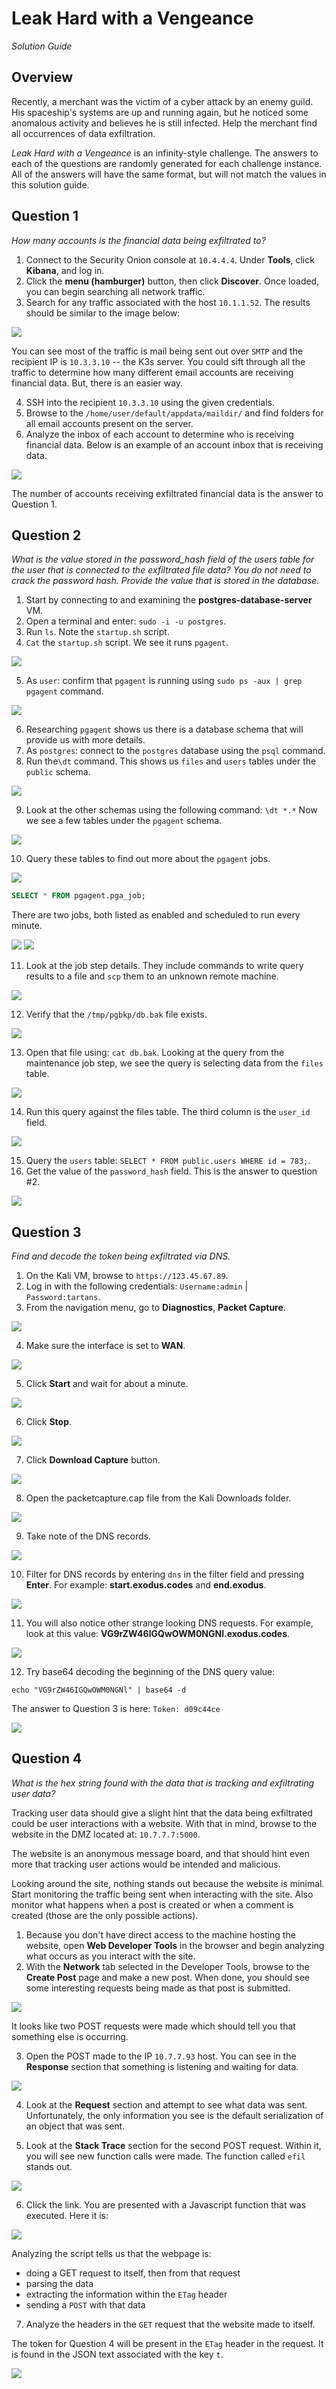 # Leak Hard with a Vengeance

*Solution Guide*

## Overview

Recently, a merchant was the victim of a cyber attack by an enemy guild. His spaceship's systems are up and running again, but he noticed some anomalous activity and believes he is still infected. Help the merchant find all occurrences of data exfiltration.

*Leak Hard with a Vengeance* is an infinity-style challenge. The answers to each of the questions are randomly generated for each challenge instance. All of the answers will have the same format, but will not match the values in this solution guide. 

## Question 1

*How many accounts is the financial data being exfiltrated to?*

1. Connect to the Security Onion console at `10.4.4.4`. Under **Tools**, click **Kibana**, and log in. 
2. Click the **menu (hamburger)** button, then click **Discover**. Once loaded, you can begin searching all network traffic. 
3. Search for any traffic associated with the host `10.1.1.52`. The results should be similar to the image below:

<img src="./img/c25-mail-1.png" />

You can see most of the traffic is mail being sent out over `SMTP` and the recipient IP is `10.3.3.10` -- the K3s server. You could sift through all the traffic to determine how many different email accounts are receiving financial data. But, there is an easier way.

4. SSH into the recipient `10.3.3.10` using the given credentials.
5. Browse to the `/home/user/default/appdata/maildir/` and find folders for all email accounts present on the server.
6. Analyze the inbox of each account to determine who is receiving financial data. Below is an example of an account inbox that is receiving data.

<img src="./img/c25-mail-2.png" />

The number of accounts receiving exfiltrated financial data is the answer to Question 1. 


## Question 2

*What is the value stored in the password_hash field of the users table for the user that is connected to the exfiltrated file data? You do not need to crack the password hash. Provide the value that is stored in the database.*

1. Start by connecting to and examining the **postgres-database-server** VM.
2. Open a terminal and enter: `sudo -i -u postgres`.
3. Run `ls`. Note the `startup.sh` script.
4. `Cat` the `startup.sh` script. We see it runs `pgagent`.

<img src="./img/c25-psql-1.PNG" />

5. As `user`: confirm that `pgagent` is running using `sudo ps -aux | grep pgagent` command. 

<img src="./img/c25-psql-2.PNG" />

6. Researching `pgagent` shows us there is a database schema that will provide us with more details.
7. As `postgres`: connect to the `postgres` database using the `psql` command.
8. Run the`\dt` command. This shows us `files` and `users` tables under the `public` schema.

<img src="./img/c25-psql-3.PNG" />

9. Look at the other schemas using the following command: `\dt *.*` Now we see a few tables under the `pgagent` schema.

<img src="./img/c25-psql-4.PNG" />

10. Query these tables to find out more about the `pgagent` jobs.

<img src="./img/c25-psql-8.PNG" />  

```sql
SELECT * FROM pgagent.pga_job;
```
There are two jobs, both listed as enabled and scheduled to run every minute.

<img src="./img/c25-psql-5.PNG" />

<img src="./img/c25-psql-6.PNG" />

11. Look at the job step details. They include commands to write query results to a file and `scp` them to an unknown remote machine.

<img src="./img/c25-psql-7.PNG" />

12. Verify that the `/tmp/pgbkp/db.bak` file exists.

<img src="./img/c25-psql-9.PNG" />

13. Open that file using: `cat db.bak`. Looking at the query from the maintenance job step, we see the query is selecting data from the `files` table.

<img src="./img/c25-psql-10.PNG" />

14. Run this query against the files table. The third column is the `user_id` field.

<img src="./img/c25-psql-11.PNG" />

15. Query the `users` table: `SELECT * FROM public.users WHERE id = 783;`.
16. Get the value of the `password_hash` field. This is the answer to question #2.

<img src="./img/c25-psql-12.PNG" />

## Question 3

*Find and decode the token being exfiltrated via DNS.*

1. On the Kali VM, browse to `https://123.45.67.89`.
2. Log in with the following credentials: `Username:admin` | ` Password:tartans`.
3. From the navigation menu, go to **Diagnostics**, **Packet Capture**.

<img src="./img/c25-pfsense-1.PNG" />

4. Make sure the interface is set to **WAN**.

<img src="./img/c25-pfsense-2.PNG" />

5. Click **Start** and wait for about a minute.

<img src="./img/c25-pfsense-3.PNG" />

6. Click **Stop**.

<img src="./img/c25-pfsense-4.PNG" />

7. Click **Download Capture** button.

<img src="./img/c25-pfsense-5.PNG" />

8. Open the packetcapture.cap file from the Kali Downloads folder.

<img src="./img/c25-pfsense-6.PNG" />

9. Take note of the DNS records. 

<img src="./img/c25-pcap.PNG" />

10. Filter for DNS records by entering `dns` in the filter field and pressing **Enter**. For example: **start.exodus.codes** and **end.exodus**.

<img src="./img/c25-pcap-2.PNG" />

11. You will also notice other strange looking DNS requests. For example, look at this value: **VG9rZW46IGQwOWM0NGNl.exodus.codes**.

<img src="./img/c25-pcap-3.PNG" />

12. Try base64 decoding the beginning of the DNS query value:
```
echo "VG9rZW46IGQwOWM0NGNl" | base64 -d
```
The answer to Question 3 is here: `Token: d09c44ce`

<img src="./img/c25-base64-decode.PNG" />

## Question 4

*What is the hex string found with the data that is tracking and exfiltrating user data?*

Tracking user data should give a slight hint that the data being exfiltrated could be user interactions with a website. With that in mind, browse to  the website in the DMZ located at: `10.7.7.7:5000`.

The website is an anonymous message board, and that should hint even more that tracking user actions would be intended and malicious. 

Looking around the site, nothing stands out because the website is minimal. Start monitoring the traffic being sent when interacting with the site. Also monitor what happens when a post is created or when a comment is created (those are the only possible actions).

1. Because you don't have direct access to the machine hosting the website, open **Web Developer Tools** in the browser and begin analyzing what occurs as you interact with the site.
2. With the **Network** tab selected in the Developer Tools, browse to the **Create Post** page and make a new post. When done, you should see some interesting requests being made as that post is submitted. 

<img src="./img/c25-website-1.png" />

It looks like two POST requests were made which should tell you that something else is occurring.

3. Open the POST made to the IP `10.7.7.93` host. You can see in the **Response** section that something is listening and waiting for data.

<img src="./img/c25-website-2.png" />

4. Look at the **Request** section and attempt to see what data was sent. Unfortunately, the only information you see is the default serialization of an object that was sent.

5. Look at the **Stack Trace** section for the second POST request. Within it, you will see new function calls were made. The function called `efil` stands out.

<img src="./img/c25-website-3.png" />

6. Click the link. You are presented with a Javascript function that was executed. Here it is:

<img src="./img/c25-website-4.png" />

Analyzing the script tells us that the webpage is:

- doing a GET request to itself, then from that request
- parsing the data
- extracting the information within the `ETag` header
- sending a `POST` with that data

7. Analyze the headers in the `GET` request that the website made to itself. 

The token for Question 4 will be present in the `ETag` header in the request. It is found in the JSON text associated with the key `t`.

<img src="./img/c25-website-5.png" />
